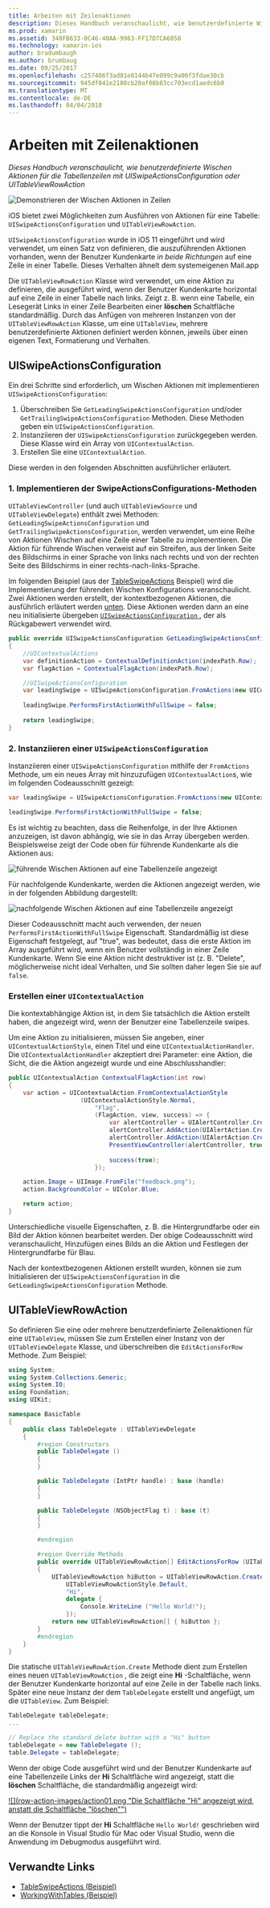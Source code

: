 ```yaml
---
title: Arbeiten mit Zeilenaktionen
description: Dieses Handbuch veranschaulicht, wie benutzerdefinierte Wischen Aktionen für die Tabellenzeilen mit UISwipeActionsConfiguration oder UITableViewRowAction
ms.prod: xamarin
ms.assetid: 340FB633-0C46-40AA-9963-FF17D7CA6858
ms.technology: xamarin-ios
author: bradumbaugh
ms.author: brumbaug
ms.date: 09/25/2017
ms.openlocfilehash: c257406f3ad81e8144b47e099c9a00f3fdae30cb
ms.sourcegitcommit: 945df041e2180cb20af08b83cc703ecd1aedc6b0
ms.translationtype: MT
ms.contentlocale: de-DE
ms.lasthandoff: 04/04/2018
---
```

# <a name="working-with-row-actions"></a>Arbeiten mit Zeilenaktionen

_Dieses Handbuch veranschaulicht, wie benutzerdefinierte Wischen Aktionen für die Tabellenzeilen mit UISwipeActionsConfiguration oder UITableViewRowAction_

![Demonstrieren der Wischen Aktionen in Zeilen](row-action-images/action02.png)

iOS bietet zwei Möglichkeiten zum Ausführen von Aktionen für eine Tabelle: `UISwipeActionsConfiguration` und `UITableViewRowAction`.

`UISwipeActionsConfiguration` wurde in iOS 11 eingeführt und wird verwendet, um einen Satz von definieren, die auszuführenden Aktionen vorhanden, wenn der Benutzer Kundenkarte _in beide Richtungen_ auf eine Zeile in einer Tabelle. Dieses Verhalten ähnelt dem systemeigenen Mail.app 

Die `UITableViewRowAction` Klasse wird verwendet, um eine Aktion zu definieren, die ausgeführt wird, wenn der Benutzer Kundenkarte horizontal auf eine Zeile in einer Tabelle nach links.
Zeigt z. B. wenn eine Tabelle, ein Lesegerät Links in einer Zeile Bearbeiten einer **löschen** Schaltfläche standardmäßig. Durch das Anfügen von mehreren Instanzen von der `UITableViewRowAction` Klasse, um eine `UITableView`, mehrere benutzerdefinierte Aktionen definiert werden können, jeweils über einen eigenen Text, Formatierung und Verhalten.


## <a name="uiswipeactionsconfiguration"></a>UISwipeActionsConfiguration

Ein drei Schritte sind erforderlich, um Wischen Aktionen mit implementieren `UISwipeActionsConfiguration`:

1. Überschreiben Sie `GetLeadingSwipeActionsConfiguration` und/oder `GetTrailingSwipeActionsConfiguration` Methoden. Diese Methoden geben ein `UISwipeActionsConfiguration`. 
2. Instanziieren der `UISwipeActionsConfiguration` zurückgegeben werden. Diese Klasse wird ein Array von `UIContextualAction`.
3. Erstellen Sie eine `UIContextualAction`.

Diese werden in den folgenden Abschnitten ausführlicher erläutert.

### <a name="1-implementing-the-swipeactionsconfigurations-methods"></a>1. Implementieren der SwipeActionsConfigurations-Methoden

`UITableViewController` (und auch `UITableViewSource` und `UITableViewDelegate`) enthält zwei Methoden: `GetLeadingSwipeActionsConfiguration` und `GetTrailingSwipeActionsConfiguration`, werden verwendet, um eine Reihe von Aktionen Wischen auf eine Zeile einer Tabelle zu implementieren. Die Aktion für führende Wischen verweist auf ein Streifen, aus der linken Seite des Bildschirms in einer Sprache von links nach rechts und von der rechten Seite des Bildschirms in einer rechts-nach-links-Sprache. 

Im folgenden Beispiel (aus der [TableSwipeActions](https://developer.xamarin.com/samples/monotouch/TableSwipeActions) Beispiel) wird die Implementierung der führenden Wischen Konfigurations veranschaulicht. Zwei Aktionen werden erstellt, der kontextbezogenen Aktionen, die ausführlich erläutert werden [unten](#create-uicontextualaction). Diese Aktionen werden dann an eine neu initialisierte übergeben [ `UISwipeActionsConfiguration` ](#create-uiswipeactionsconfigurations), der als Rückgabewert verwendet wird.


```csharp
public override UISwipeActionsConfiguration GetLeadingSwipeActionsConfiguration(UITableView tableView, NSIndexPath indexPath)
{
    //UIContextualActions
    var definitionAction = ContextualDefinitionAction(indexPath.Row);
    var flagAction = ContextualFlagAction(indexPath.Row);

    //UISwipeActionsConfiguration
    var leadingSwipe = UISwipeActionsConfiguration.FromActions(new UIContextualAction[] { flagAction, definitionAction });
    
    leadingSwipe.PerformsFirstActionWithFullSwipe = false;
    
    return leadingSwipe;
}  
```

<a name="create-uiswipeactionsconfigurations" />

### <a name="2-instantiate-a-uiswipeactionsconfiguration"></a>2. Instanziieren einer `UISwipeActionsConfiguration`

Instanziieren einer `UISwipeActionsConfiguration` mithilfe der `FromActions` Methode, um ein neues Array mit hinzuzufügen `UIContextualAction`s, wie im folgenden Codeausschnitt gezeigt:

```csharp
var leadingSwipe = UISwipeActionsConfiguration.FromActions(new UIContextualAction[] { flagAction, definitionAction })

leadingSwipe.PerformsFirstActionWithFullSwipe = false;
```

Es ist wichtig zu beachten, dass die Reihenfolge, in der Ihre Aktionen anzuzeigen, ist davon abhängig, wie sie in das Array übergeben werden. Beispielsweise zeigt der Code oben für führende Kundenkarte als die Aktionen aus:

![führende Wischen Aktionen auf eine Tabellenzeile angezeigt](row-action-images/action03.png)

Für nachfolgende Kundenkarte, werden die Aktionen angezeigt werden, wie in der folgenden Abbildung dargestellt:

![nachfolgende Wischen Aktionen auf eine Tabellenzeile angezeigt](row-action-images/action04.png)

Dieser Codeausschnitt macht auch verwenden, der neuen `PerformsFirstActionWithFullSwipe` Eigenschaft. Standardmäßig ist diese Eigenschaft festgelegt, auf "true", was bedeutet, dass die erste Aktion im Array ausgeführt wird, wenn ein Benutzer vollständig in einer Zeile Kundenkarte. Wenn Sie eine Aktion nicht destruktiver ist (z. B. "Delete", möglicherweise nicht ideal Verhalten, und Sie sollten daher legen Sie sie auf `false`.

<a name="create-uicontextualaction" />

### <a name="create-a-uicontextualaction"></a>Erstellen einer `UIContextualAction`

Die kontextabhängige Aktion ist, in dem Sie tatsächlich die Aktion erstellt haben, die angezeigt wird, wenn der Benutzer eine Tabellenzeile swipes.

Um eine Aktion zu initialisieren, müssen Sie angeben, einer `UIContextualActionStyle`, einen Titel und eine `UIContextualActionHandler`. Die `UIContextualActionHandler` akzeptiert drei Parameter: eine Aktion, die Sicht, die die Aktion angezeigt wurde und eine Abschlusshandler:

```csharp
public UIContextualAction ContextualFlagAction(int row)
{
    var action = UIContextualAction.FromContextualActionStyle
                    (UIContextualActionStyle.Normal,
                        "Flag",
                        (FlagAction, view, success) => {
                            var alertController = UIAlertController.Create($"Report {words[row]}?", "", UIAlertControllerStyle.Alert);
                            alertController.AddAction(UIAlertAction.Create("Cancel", UIAlertActionStyle.Cancel, null)); 
                            alertController.AddAction(UIAlertAction.Create("Yes", UIAlertActionStyle.Destructive, null));
                            PresentViewController(alertController, true, null);
                            
                            success(true);
                        });

    action.Image = UIImage.FromFile("feedback.png");
    action.BackgroundColor = UIColor.Blue;

    return action;
}
```

Unterschiedliche visuelle Eigenschaften, z. B. die Hintergrundfarbe oder ein Bild der Aktion können bearbeitet werden. Der obige Codeausschnitt wird veranschaulicht, Hinzufügen eines Bilds an die Aktion und Festlegen der Hintergrundfarbe für Blau.

Nach der kontextbezogenen Aktionen erstellt wurden, können sie zum Initialisieren der `UISwipeActionsConfiguration` in die `GetLeadingSwipeActionsConfiguration` Methode.

## <a name="uitableviewrowaction"></a>UITableViewRowAction

So definieren Sie eine oder mehrere benutzerdefinierte Zeilenaktionen für eine `UITableView`, müssen Sie zum Erstellen einer Instanz von der `UITableViewDelegate` Klasse, und überschreiben die `EditActionsForRow` Methode. Zum Beispiel:

```csharp
using System;
using System.Collections.Generic;
using System.IO;
using Foundation;
using UIKit;

namespace BasicTable
{
    public class TableDelegate : UITableViewDelegate
    {
        #region Constructors
        public TableDelegate ()
        {
        }

        public TableDelegate (IntPtr handle) : base (handle)
        {
        }

        public TableDelegate (NSObjectFlag t) : base (t)
        {
        }

        #endregion

        #region Override Methods
        public override UITableViewRowAction[] EditActionsForRow (UITableView tableView, NSIndexPath indexPath)
        {
            UITableViewRowAction hiButton = UITableViewRowAction.Create (
                UITableViewRowActionStyle.Default,
                "Hi",
                delegate {
                    Console.WriteLine ("Hello World!");
                });
            return new UITableViewRowAction[] { hiButton };
        }
        #endregion
    }
}
```

Die statische `UITableViewRowAction.Create` Methode dient zum Erstellen eines neuen `UITableViewRowAction` , die zeigt eine **Hi** -Schaltfläche, wenn der Benutzer Kundenkarte horizontal auf eine Zeile in der Tabelle nach links. Später eine neue Instanz der dem `TableDelegate` erstellt und angefügt, um die `UITableView`. Zum Beispiel:

```csharp
TableDelegate tableDelegate;
...

// Replace the standard delete button with a "Hi" button
tableDelegate = new TableDelegate ();
table.Delegate = tableDelegate;

```

Wenn der obige Code ausgeführt wird und der Benutzer Kundenkarte auf eine Tabellenzeile Links der **Hi** Schaltfläche wird angezeigt, statt die **löschen** Schaltfläche, die standardmäßig angezeigt wird:

[![](row-action-images/action01.png "Die Schaltfläche "Hi" angezeigt wird, anstatt die Schaltfläche "löschen"")](row-action-images/action01.png#lightbox)

Wenn der Benutzer tippt der **Hi** Schaltfläche `Hello World!` geschrieben wird an die Konsole in Visual Studio für Mac oder Visual Studio, wenn die Anwendung im Debugmodus ausgeführt wird.



## <a name="related-links"></a>Verwandte Links

- [TableSwipeActions (Beispiel)](https://developer.xamarin.com/samples/monotouch/TableSwipeActions)
- [WorkingWithTables (Beispiel)](https://developer.xamarin.com/samples/monotouch/WorkingWithTables)

